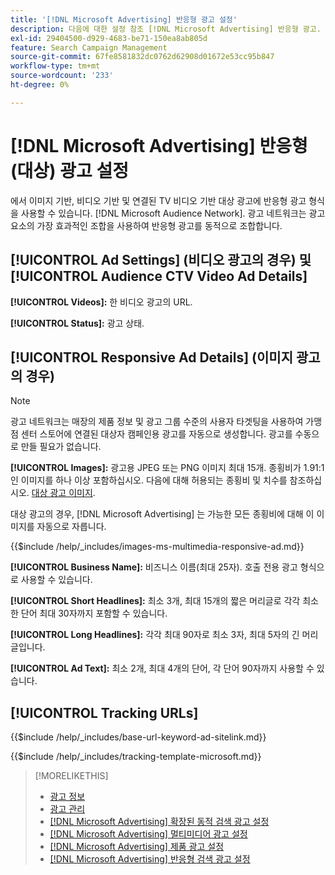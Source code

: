 ```yaml
---
title: '[!DNL Microsoft Advertising] 반응형 광고 설정'
description: 다음에 대한 설정 참조 [!DNL Microsoft Advertising] 반응형 광고.
exl-id: 29404500-d929-4683-be71-150ea8ab805d
feature: Search Campaign Management
source-git-commit: 67fe8581832dc0762d62908d01672e53cc95b847
workflow-type: tm+mt
source-wordcount: '233'
ht-degree: 0%

---
```


# [!DNL Microsoft Advertising] 반응형(대상) 광고 설정

에서 이미지 기반, 비디오 기반 및 연결된 TV 비디오 기반 대상 광고에 반응형 광고 형식을 사용할 수 있습니다. [!DNL Microsoft Audience Network]. 광고 네트워크는 광고 요소의 가장 효과적인 조합을 사용하여 반응형 광고를 동적으로 조합합니다.

## [!UICONTROL Ad Settings] (비디오 광고의 경우) 및 [!UICONTROL Audience CTV Video Ad Details]

**[!UICONTROL Videos]:** 한 비디오 광고의 URL.

**[!UICONTROL Status]:** 광고 상태.

## [!UICONTROL Responsive Ad Details] (이미지 광고의 경우)

>[!NOTE]
>
>광고 네트워크는 매장의 제품 정보 및 광고 그룹 수준의 사용자 타겟팅을 사용하여 가맹점 센터 스토어에 연결된 대상자 캠페인용 광고를 자동으로 생성합니다. 광고를 수동으로 만들 필요가 없습니다.

**[!UICONTROL Images]:** 광고용 JPEG 또는 PNG 이미지 최대 15개. 종횡비가 1.91:1인 이미지를 하나 이상 포함하십시오. 다음에 대해 허용되는 종횡비 및 치수를 참조하십시오. [대상 광고 이미지](https://help.ads.microsoft.com/#apex/ads/en/56912/0).

대상 광고의 경우, [!DNL Microsoft Advertising] 는 가능한 모든 종횡비에 대해 이 이미지를 자동으로 자릅니다.

<!-- Instructions -->

{{$include /help/_includes/images-ms-multimedia-responsive-ad.md}}

**[!UICONTROL Business Name]:** 비즈니스 이름(최대 25자). 호출 전용 광고 형식으로 사용할 수 있습니다.

**[!UICONTROL Short Headlines]:** 최소 3개, 최대 15개의 짧은 머리글로 각각 최소 한 단어 최대 30자까지 포함할 수 있습니다.

**[!UICONTROL Long Headlines]:** 각각 최대 90자로 최소 3자, 최대 5자의 긴 머리글입니다.

**[!UICONTROL Ad Text]:** 최소 2개, 최대 4개의 단어, 각 단어 90자까지 사용할 수 있습니다.

## [!UICONTROL Tracking URLs]

<!-- **[!UICONTROL Base URl]:** -->

{{$include /help/_includes/base-url-keyword-ad-sitelink.md}}

<!-- **[!UICONTROL Tracking Template]:** -->

{{$include /help/_includes/tracking-template-microsoft.md}}

>[!MORELIKETHIS]
>
>* [광고 정보](ad-about.md)
>* [광고 관리](ad-manage.md)
>* [[!DNL Microsoft Advertising] 확장된 동적 검색 광고 설정](ad-settings-microsoft-dsa.md)
>* [[!DNL Microsoft Advertising] 멀티미디어 광고 설정](ad-settings-microsoft-multimedia.md)
>* [[!DNL Microsoft Advertising] 제품 광고 설정](ad-settings-microsoft-product.md)
>* [[!DNL Microsoft Advertising] 반응형 검색 광고 설정](ad-settings-microsoft-rsa.md)
